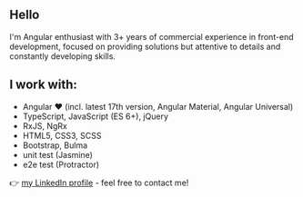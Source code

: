 ## Hello

I'm Angular enthusiast with 3+ years of commercial experience in front-end development,
focused on providing solutions but attentive to details and constantly developing skills.

## I work with:

- Angular :heart: (incl. latest 17th version, Angular Material, Angular Universal)
- TypeScript, JavaScript (ES 6+), jQuery
- RxJS, NgRx
- HTML5, CSS3, SCSS
- Bootstrap, Bulma
- unit test (Jasmine)
- e2e test (Protractor)

:point_right: [my LinkedIn profile](https://www.linkedin.com/in/j-zielinska/)  - feel free to contact me!

